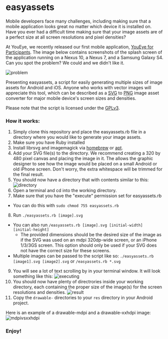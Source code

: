 # easyassets

Mobile developers face many challenges, including making sure that a mobile application
looks great no matter which device it is installed on. Have you ever had a difficult time
making sure that your image assets are of a perfect size at all screen resolutions and pixel densities?

At YouEye, we recently released our first mobile application, [YouEye for
Participants](https://play.google.com/store/apps/details?id=com.youeye.recorders.android.web).
The image below contains screenshots of the splash screen of the application running on
a Nexus 10, a Nexus 7, and a Samsung Galaxy S4. Can you spot the problem? We could and we
didn't like it.

![problem](http://i.imgur.com/mmJDEmM.png)

Presenting easyassets, a script for easily generating multiple sizes of image assets for Android and iOS.
Anyone who works with vector images will appreciate this tool, which can be described as a
[SVG](http://en.wikipedia.org/wiki/Scalable_Vector_Graphics) to
[PNG](http://en.wikipedia.org/wiki/Portable_Network_Graphics) image asset converter for major mobile
device's screen sizes and densities.

Please note that the script is licensed under the [GPLv3](http://www.gnu.org/copyleft/gpl.html).

### How it works:

1. Simply clone this repository and place the easyassets.rb file in a directory where you would like to generate
your image assets.
2. Make sure you have Ruby installed
3. Install librsvg and imagemagick via [homebrew](http://brew.sh/) or [apt](https://help.ubuntu.com/community/AptGet/Howto).
4. Add your SVG file(s) to the directory. We recommend creating a 320 by 480 pixel canvas and placing the image in it.
The allows the graphic designer to see how the image would be placed on a small Android or old iPhone screen. Don't worry,
the extra whitespace will be trimmed for the final result.
5. You should now have a directory that with contents similar to this:
![directory](http://i.imgur.com/OKe0NQd.png)
6. Open a terminal and cd into the working directory.
7. Make sure that you have the "execute" permission set for easyassets.rb
  * You can do this with `sudo chmod 755 easyassets.rb`
8. Run `./easyassets.rb [image].svg`
  * You can also run `/easyassets.rb [image].svg [initial-width] [initial-height]`
    * The provided dimensions should be the desired size of the image as if the SVG was used on an mdpi 320dp-wide screen,
or an iPhone 1/3/3GS screen. This option should only be used if your SVG does not have the correct size for these screens.
  * Multiple images can be passed to the script like so: `./easyassets.rb [image1].svg [image2].svg` or `/easyassets.rb *.svg`
9. You will see a lot of text scrolling by in your terminal window. It will look something like this:
![executing](http://i.imgur.com/GWsy1Jb.png)
10. You should now have plenty of directrories inside your working directory, each containing the proper size of the image(s)
for the screen resolutions and densities.
![result](http://i.imgur.com/yur6Dek.png)
11. Copy the `drawable-` directories to your `res` directory in your Android project.

Here is an example of a drawable-mdpi and a drawable-xxhdpi image:
![mdpivsxxhdpi](http://i.imgur.com/q9Hpwgb.png)

### Enjoy!
